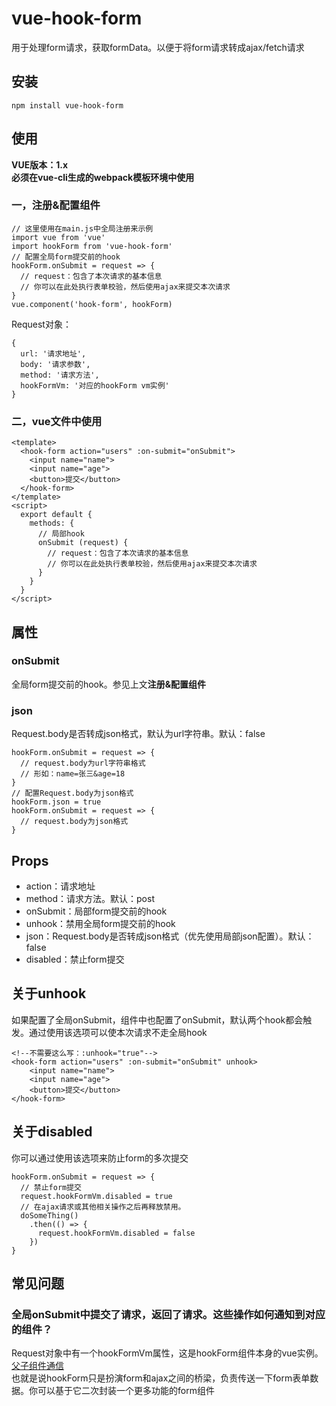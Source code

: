 # vue-hook-form
用于处理form请求，获取formData。以便于将form请求转成ajax/fetch请求

## 安装
```
npm install vue-hook-form
```
## 使用
**VUE版本：1.x** <br>
**必须在vue-cli生成的webpack模板环境中使用**
### 一，注册&配置组件
```
// 这里使用在main.js中全局注册来示例
import vue from 'vue'
import hookForm from 'vue-hook-form'
// 配置全局form提交前的hook
hookForm.onSubmit = request => {
  // request：包含了本次请求的基本信息
  // 你可以在此处执行表单校验，然后使用ajax来提交本次请求
}
vue.component('hook-form', hookForm)
```
Request对象：
```
{
  url: '请求地址',
  body: '请求参数',
  method: '请求方法',
  hookFormVm: '对应的hookForm vm实例'
}
```
### 二，vue文件中使用
```
<template>
  <hook-form action="users" :on-submit="onSubmit">
    <input name="name">
    <input name="age">
    <button>提交</button>
  </hook-form>
</template>
<script>
  export default {
    methods: {
      // 局部hook
      onSubmit (request) {
        // request：包含了本次请求的基本信息
        // 你可以在此处执行表单校验，然后使用ajax来提交本次请求
      }
    }
  }
</script>
```
## 属性
### onSubmit
全局form提交前的hook。参见上文**注册&配置组件**

### json
Request.body是否转成json格式，默认为url字符串。默认：false
```
hookForm.onSubmit = request => {
  // request.body为url字符串格式
  // 形如：name=张三&age=18
}
// 配置Request.body为json格式
hookForm.json = true
hookForm.onSubmit = request => {
  // request.body为json格式
}
```
## Props
* action：请求地址
* method：请求方法。默认：post
* onSubmit：局部form提交前的hook
* unhook：禁用全局form提交前的hook
* json：Request.body是否转成json格式（优先使用局部json配置）。默认：false
* disabled：禁止form提交

## 关于unhook
如果配置了全局onSubmit，组件中也配置了onSubmit，默认两个hook都会触发。通过使用该选项可以使本次请求不走全局hook
```
<!--不需要这么写：:unhook="true"-->
<hook-form action="users" :on-submit="onSubmit" unhook>
    <input name="name">
    <input name="age">
    <button>提交</button>
</hook-form>
```
## 关于disabled
你可以通过使用该选项来防止form的多次提交
```
hookForm.onSubmit = request => {
  // 禁止form提交
  request.hookFormVm.disabled = true
  // 在ajax请求或其他相关操作之后再释放禁用。
  doSomeThing()
    .then(() => {
      request.hookFormVm.disabled = false
    })
}
```
## 常见问题
### 全局onSubmit中提交了请求，返回了请求。这些操作如何通知到对应的组件？
Request对象中有一个hookFormVm属性，这是hookForm组件本身的vue实例。[父子组件通信](http://cn.vuejs.org/guide/components.html#u7236_u5B50_u7EC4_u4EF6_u901A_u4FE1) <br>
也就是说hookForm只是扮演form和ajax之间的桥梁，负责传送一下form表单数据。你可以基于它二次封装一个更多功能的form组件
